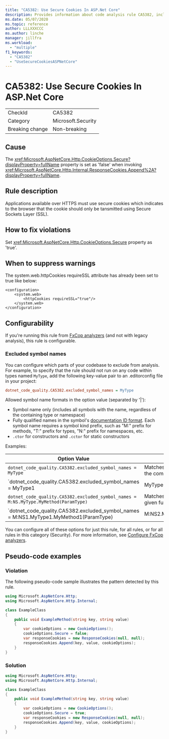 ```yaml
---
title: "CA5382: Use Secure Cookies In ASP.Net Core"
description: Provides information about code analysis rule CA5382, including causes, how to fix violations, and when to suppress it.
ms.date: 05/07/2020
ms.topic: reference
author: LLLXXXCCC
ms.author: linche
manager: jillfra
ms.workload:
  - "multiple"
f1_keywords:
  - "CA5382"
  - "UseSecureCookiesASPNetCore"
---
```

# CA5382: Use Secure Cookies In ASP.Net Core

|||
|-|-|
|CheckId|CA5382|
|Category|Microsoft.Security|
|Breaking change|Non-breaking|

## Cause

The <xref:Microsoft.AspNetCore.Http.CookieOptions.Secure?displayProperty=fullName> property is set as 'false' when invoking <xref:Microsoft.AspNetCore.Http.Internal.ResponseCookies.Append%2A?displayProperty=fullName>.

## Rule description

Applications available over HTTPS must use secure cookies which indicates to the browser that the cookie should only be tansmitted using Secure Sockets Layer (SSL).

## How to fix violations

Set <xref:Microsoft.AspNetCore.Http.CookieOptions.Secure> property as 'true'.

## When to suppress warnings

The system.web.httpCookies requireSSL attribute has already been set to true like below:

```
<configuration>
    <system.web>
        <httpCookies requireSSL="true"/>
    </system.web>
</configuration>
```

## Configurability

If you're running this rule from [FxCop analyzers](install-fxcop-analyzers.md) (and not with legacy analysis), this rule is configurable.

### Excluded symbol names

You can configure which parts of your codebase to exclude from analysis. For example, to specify that the rule should not run on any code within types named `MyType`, add the following key-value pair to an .editorconfig file in your project:

```ini
dotnet_code_quality.CA5382.excluded_symbol_names = MyType
```

Allowed symbol name formats in the option value (separated by '|'):
  - Symbol name only (includes all symbols with the name, regardless of the containing type or namespace)
  - Fully qualified names in the symbol's [documentation ID format](https://github.com/dotnet/csharplang/blob/master/spec/documentation-comments.md#id-string-format). Each symbol name requires a symbol kind prefix, such as "M:" prefix for methods, "T:" prefix for types, "N:" prefix for namespaces, etc.
  - `.ctor` for constructors and `.cctor` for static constructors

Examples:

| Option Value | Summary |
| --- | --- |
|`dotnet_code_quality.CA5382.excluded_symbol_names = MyType` | Matches all symbols named 'MyType' in the compilation
|`dotnet_code_quality.CA5382.excluded_symbol_names = MyType1|MyType2` | Matches all symbols named either 'MyType1' or 'MyType2' in the compilation
|`dotnet_code_quality.CA5382.excluded_symbol_names = M:NS.MyType.MyMethod(ParamType)` | Matches specific method 'MyMethod' with given fully qualified signature
|`dotnet_code_quality.CA5382.excluded_symbol_names = M:NS1.MyType1.MyMethod1(ParamType)|M:NS2.MyType2.MyMethod2(ParamType)` | Matches specific methods 'MyMethod1' and 'MyMethod2' with respective fully qualified signature

You can configure all of these options for just this rule, for all rules, or for all rules in this category (Security). For more information, see [Configure FxCop analyzers](configure-fxcop-analyzers.md).

## Pseudo-code examples

### Violation

The following pseudo-code sample illustrates the pattern detected by this rule.

```csharp
using Microsoft.AspNetCore.Http;
using Microsoft.AspNetCore.Http.Internal;

class ExampleClass
{
    public void ExampleMethod(string key, string value)
    {
        var cookieOptions = new CookieOptions();
        cookieOptions.Secure = false;
        var responseCookies = new ResponseCookies(null, null); 
        responseCookies.Append(key, value, cookieOptions);
    }
}
```

### Solution

```csharp
using Microsoft.AspNetCore.Http;
using Microsoft.AspNetCore.Http.Internal;

class ExampleClass
{
    public void ExampleMethod(string key, string value)
    {
        var cookieOptions = new CookieOptions();
        cookieOptions.Secure = true;
        var responseCookies = new ResponseCookies(null, null); 
        responseCookies.Append(key, value, cookieOptions);
    }
}
```

